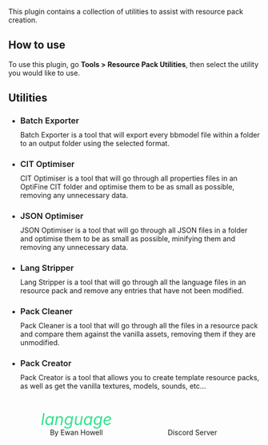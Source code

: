 <div id="about-content">
  <p>This plugin contains a collection of utilities to assist with resource pack creation.</p>
  <h2>How to use</h2>
  <p>To use this plugin, go <strong>Tools > Resource Pack Utilities</strong>, then select the utility you would like to use.</p>
  <h2>Utilities</h2>
  <ul>
    <li>
      <h3>Batch Exporter</h3>
      <p>Batch Exporter is a tool that will export every bbmodel file within a folder to an output folder using the selected format.</p>
    </li>
    <li>
      <h3>CIT Optimiser</h3>
      <p>CIT Optimiser is a tool that will go through all properties files in an OptiFine CIT folder and optimise them to be as small as possible, removing any unnecessary data.</p>
    </li>
    <li>
      <h3>JSON Optimiser</h3>
      <p>JSON Optimiser is a tool that will go through all JSON files in a folder and optimise them to be as small as possible, minifying them and removing any unnecessary data.</p>
    </li>
    <li>
      <h3>Lang Stripper</h3>
      <p>Lang Stripper is a tool that will go through all the language files in an resource pack and remove any entries that have not been modified.</p>
    </li>
    <li>
      <h3>Pack Cleaner</h3>
      <p>Pack Cleaner is a tool that will go through all the files in a resource pack and compare them against the vanilla assets, removing them if they are unmodified.</p>
    </li>
    <li>
      <h3>Pack Creator</h3>
      <p>Pack Creator is a tool that allows you to create template resource packs, as well as get the vanilla textures, models, sounds, etc…</p>
    </li>
  </ul>
</div>
<style>
  .about {
    height: 100%;
    display: flex;
    flex-direction: column;
    justify-content: space-between;
  }
  #about-content {
    overflow-y: auto;
    min-height: 128px;
  }
  #about-content h3 {
    margin-bottom: -4px;
    font-weight: 600;
  }
  #about-markdown-links {
    display: flex;
    justify-content: space-around;
    margin: 20px 20px 0;
  }
  #about-markdown-links > a {
    display: flex;
    flex-direction: column;
    align-items: center;
    gap: 5px;
    padding: 5px;
    text-decoration: none;
    flex-grow: 1;
    flex-basis: 0;
    color: var(--color-subtle_text);
    text-align: center;
  }
  #about-markdown-links > a:hover {
    background-color: var(--color-accent);
    color: var(--color-light);
  }
  #about-markdown-links > a > i {
    font-size: 32px;
    width: 100%;
    max-width: initial;
    height: 32px;
    text-align: center;
  }
  #about-markdown-links > a:hover > i {
    color: var(--color-light) !important;
  }
  #about-markdown-links > a > p {
    flex: 1;
    display: flex;
    align-items: center;
    margin: 0;
  }
</style>
<div id="about-markdown-links">
  <a href="https://ewanhowell.com/">
    <i class="material-icons icon" style="color: rgb(51, 227, 142);">language</i>
    <p>By Ewan Howell</p>
  </a>
  <a href="https://discord.ewanhowell.com/">
    <i class="fa_big icon fab fa-discord" style="color: rgb(114, 127, 255);"></i>
    <p>Discord Server</p>
  </a>
</div>